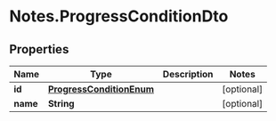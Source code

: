 # Notes.ProgressConditionDto

## Properties
Name | Type | Description | Notes
------------ | ------------- | ------------- | -------------
**id** | [**ProgressConditionEnum**](ProgressConditionEnum.md) |  | [optional] 
**name** | **String** |  | [optional] 
